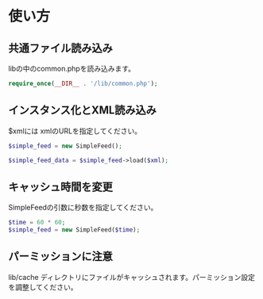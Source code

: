# 使い方

## 共通ファイル読み込み
libの中のcommon.phpを読み込みます。
```php
require_once(__DIR__ . '/lib/common.php');
```

## インスタンス化とXML読み込み
$xmlには xmlのURLを指定してください。
```php
$simple_feed = new SimpleFeed();

$simple_feed_data = $simple_feed->load($xml);
```

## キャッシュ時間を変更
SimpleFeedの引数に秒数を指定してください。
```php
$time = 60 * 60;
$simple_feed = new SimpleFeed($time);
```

## パーミッションに注意
lib/cache ディレクトリにファイルがキャッシュされます。パーミッション設定を調整してください。